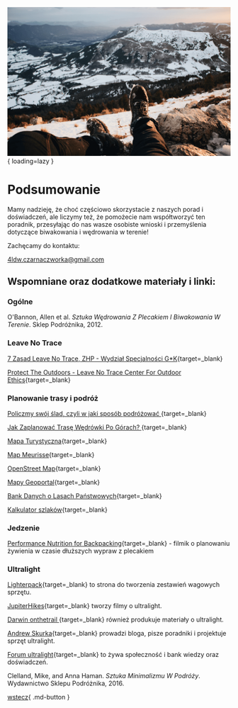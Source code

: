 ![góry](images/image17.png){ loading=lazy }

# Podsumowanie

Mamy nadzieję, że choć częściowo skorzystacie z naszych porad i doświadczeń, ale liczymy też, że pomożecie nam współtworzyć ten poradnik, przesyłając do nas wasze osobiste wnioski i przemyślenia dotyczące biwakowania i wędrowania w terenie! 

Zachęcamy do kontaktu:

4ldw.czarnaczworka@gmail.com

## Wspomniane oraz dodatkowe materiały i linki:

### Ogólne

O'Bannon, Allen et al. *Sztuka Wędrowania Z Plecakiem I Biwakowania W Terenie*. Sklep Podróżnika, 2012.

### Leave No Trace

[7 Zasad Leave No Trace, ZHP - Wydział Specjalności G*K](http://specjalnosci.zhp.pl/specjalnosci-harcerskie/ekologiczna/7-zasad-leave-no-trace/){target=_blank}

[Protect The Outdoors - Leave No Trace Center For Outdoor Ethics](https://lnt.org/){target=_blank}

### Planowanie trasy i podróż

[Policzmy swój ślad, czyli w jaki sposób podróżować ](https://post-turysta.pl/artykul/policzmy-swoj-slad){target=_blank}

[Jak Zaplanować Trasę Wędrówki Po Górach? ](https://blog.sklepiguana.pl/gory-dla-poczatkujacych-zaplanowac-trase-gorach){target=_blank}

[Mapa Turystyczna](https://mapa-turystyczna.pl/){target=_blank}

[Map Meurisse](https://map.meurisse.org){target=_blank}

[OpenStreet Map](http://www.openstreetmap.org){target=_blank}

[Mapy Geoportal](https://mapy.geoportal.gov.pl/){target=_blank}

[Bank Danych o Lasach Państwowych](https://www.bdl.lasy.gov.pl/portal/mapy){target=_blank}

[Kalkulator szlaków](https://www.szlaki.net.pl/kalkulator.php){target=_blank}

### Jedzenie

 [Performance Nutrition for Backpacking](https://www.youtube.com/watch?v=iqgayipoNWA){target=_blank} - filmik o planowaniu żywienia w czasie dłuższych wypraw z plecakiem

### Ultralight

[Lighterpack](https://lighterpack.com/welcome){target=_blank} to strona do tworzenia zestawień wagowych sprzętu.

[JupiterHikes](https://www.youtube.com/channel/UCTY6PJNvuO49nIG-aWSVLJQ){target=_blank} tworzy filmy o ultralight.

[Darwin onthetrail ](https://www.youtube.com/channel/UC18exdGWh7piVWisrnDXiZg){target=_blank} również produkuje materiały o ultralight.

[Andrew Skurka](https://andrewskurka.com){target=_blank} prowadzi bloga, pisze poradniki i projektuje sprzęt ultralight.

[Forum ultralight](https://www.reddit.com/r/Ultralight/){target=_blank} to żywa społeczność i bank wiedzy oraz doświadczeń.

Clelland, Mike, and Anna Haman. *Sztuka Minimalizmu W Podróży*. Wydawnictwo Sklepu Podróżnika, 2016.


[wstecz](/Wtrakciewypoczynku){ .md-button }

